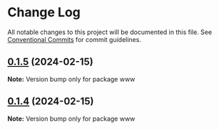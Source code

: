 # Change Log

All notable changes to this project will be documented in this file.
See [Conventional Commits](https://conventionalcommits.org) for commit guidelines.

## [0.1.5](https://github.com/emilov2501/use-ui/compare/v0.1.4...v0.1.5) (2024-02-15)

**Note:** Version bump only for package www





## [0.1.4](https://github.com/emilov2501/use-ui/compare/v0.1.3...v0.1.4) (2024-02-15)

**Note:** Version bump only for package www
